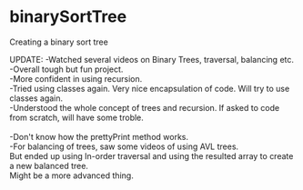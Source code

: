 # binarySortTree  
Creating a binary sort tree  

UPDATE:
-Watched several videos on Binary Trees, traversal, balancing etc. <br>
-Overall tough but fun project. <br>
-More confident in using recursion. <br>
-Tried using classes again. Very nice encapsulation of code. Will try to use classes again.<br>
-Understood the whole concept of trees and recursion. If asked to code from scratch, will have some troble.<br>
<br>
-Don't know how the prettyPrint method works.<br>
-For balancing of trees, saw some videos of using AVL trees. <br>
 But ended up using In-order traversal and using the resulted array to create a new balanced tree.<br>
 Might be a more advanced thing.<br>

